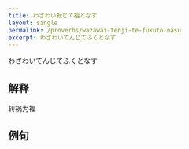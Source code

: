 ```yaml
---
title: わざわい転じて福となす
layout: single
permalink: /proverbs/wazawai-tenji-te-fukuto-nasu
excerpt: わざわいてんじてふくとなす
---
```


わざわいてんじてふくとなす

## 解释

转祸为福

## 例句

